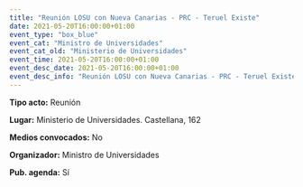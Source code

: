 ---
title: "Reunión LOSU con Nueva Canarias - PRC - Teruel Existe"
date: 2021-05-20T16:00:00+01:00
event_type: "box_blue" 
event_cat: "Ministro de Universidades"
event_cat_old: "Ministerio de Universidades"
event_time: 2021-05-20T16:00:00+01:00
event_desc_date: 2021-05-20T16:00:00+01:00
event_desc_info: "Reunión LOSU con Nueva Canarias - PRC - Teruel Existe"
---<p class="card-light list_schedule_description"><b>Tipo acto:</b> Reunión
</p><p class="card-light list_schedule_description"><b>Lugar:</b> Ministerio de Universidades. Castellana, 162
</p><p class="card-light list_schedule_description"><b>Medios convocados:</b> No
</p><p class="card-light list_schedule_description"><b>Organizador:</b> Ministro de Universidades </p><p class="card-light list_schedule_description"><b>Pub. agenda:</b> Sí
</p>